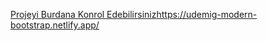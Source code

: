 [Projeyi Burdana Konrol Edebilirsiniz](https://udemig-modern-bootstrap.netlify.app/)https://udemig-modern-bootstrap.netlify.app/
